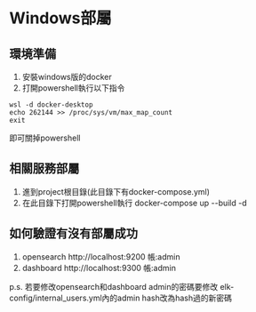 # Windows部屬
## 環境準備
1. 安裝windows版的docker
2. 打開powershell執行以下指令
```
wsl -d docker-desktop
echo 262144 >> /proc/sys/vm/max_map_count
exit
```
即可關掉powershell
## 相關服務部屬
1. 進到project根目錄(此目錄下有docker-compose.yml)
2. 在此目錄下打開powershell執行 docker-compose up --build -d


## 如何驗證有沒有部屬成功
1. opensearch http://localhost:9200 帳:admin
2. dashboard http://localhost:9300 帳:admin


p.s. 若要修改opensearch和dashboard admin的密碼要修改 elk-config/internal_users.yml內的admin hash改為hash過的新密碼
